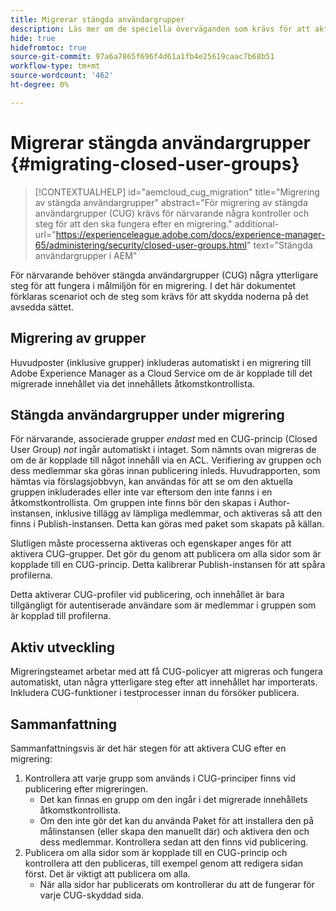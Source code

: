 ```yaml
---
title: Migrerar stängda användargrupper
description: Läs mer om de speciella överväganden som krävs för att aktivera stängda användargrupper efter att du har migrerat innehåll till Adobe Experience Manager as a Cloud Service.
hide: true
hidefromtoc: true
source-git-commit: 97a6a7865f696f4d61a1fb4e25619caac7b68b51
workflow-type: tm+mt
source-wordcount: '462'
ht-degree: 0%

---
```


# Migrerar stängda användargrupper {#migrating-closed-user-groups}

>[!CONTEXTUALHELP]
>id="aemcloud_cug_migration"
>title="Migrering av stängda användargrupper"
>abstract="För migrering av stängda användargrupper (CUG) krävs för närvarande några kontroller och steg för att den ska fungera efter en migrering."
>additional-url="https://experienceleague.adobe.com/docs/experience-manager-65/administering/security/closed-user-groups.html" text="Stängda användargrupper i AEM"

För närvarande behöver stängda användargrupper (CUG) några ytterligare steg för att fungera i målmiljön för en migrering. I det här dokumentet förklaras scenariot och de steg som krävs för att skydda noderna på det avsedda sättet.

## Migrering av grupper

Huvudposter (inklusive grupper) inkluderas automatiskt i en migrering till Adobe Experience Manager as a Cloud Service om de är kopplade till det migrerade innehållet via det innehållets åtkomstkontrollista.

## Stängda användargrupper under migrering

För närvarande, associerade grupper *endast* med en CUG-princip (Closed User Group) *not* ingår automatiskt i intaget. Som nämnts ovan migreras de om de är kopplade till något innehåll via en ACL. Verifiering av gruppen och dess medlemmar ska göras innan publicering inleds. Huvudrapporten, som hämtas via förslagsjobbvyn, kan användas för att se om den aktuella gruppen inkluderades eller inte var eftersom den inte fanns i en åtkomstkontrollista. Om gruppen inte finns bör den skapas i Author-instansen, inklusive tillägg av lämpliga medlemmar, och aktiveras så att den finns i Publish-instansen. Detta kan göras med paket som skapats på källan.

Slutligen måste processerna aktiveras och egenskaper anges för att aktivera CUG-grupper. Det gör du genom att publicera om alla sidor som är kopplade till en CUG-princip. Detta kalibrerar Publish-instansen för att spåra profilerna.

Detta aktiverar CUG-profiler vid publicering, och innehållet är bara tillgängligt för autentiserade användare som är medlemmar i gruppen som är kopplad till profilerna.

## Aktiv utveckling

Migreringsteamet arbetar med att få CUG-policyer att migreras och fungera automatiskt, utan några ytterligare steg efter att innehållet har importerats.
Inkludera CUG-funktioner i testprocesser innan du försöker publicera.

## Sammanfattning

Sammanfattningsvis är det här stegen för att aktivera CUG efter en migrering:

1. Kontrollera att varje grupp som används i CUG-principer finns vid publicering efter migreringen.
   - Det kan finnas en grupp om den ingår i det migrerade innehållets åtkomstkontrollista.
   - Om den inte gör det kan du använda Paket för att installera den på målinstansen (eller skapa den manuellt där) och aktivera den och dess medlemmar. Kontrollera sedan att den finns vid publicering.
1. Publicera om alla sidor som är kopplade till en CUG-princip och kontrollera att den publiceras, till exempel genom att redigera sidan först. Det är viktigt att publicera om alla.
   - När alla sidor har publicerats om kontrollerar du att de fungerar för varje CUG-skyddad sida.

